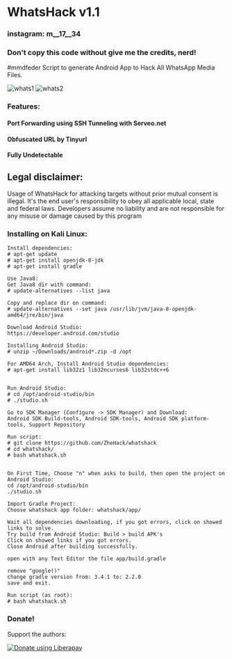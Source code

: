 # WhatsHack v1.1
### instagram: m__17__34
### Don't copy this code without give me the credits, nerd! 
#mmdfeder
Script to generate Android App to Hack All WhatsApp Media Files.

![whats1](https://user-images.githubusercontent.com/34893261/44965650-0948c600-af0d-11e8-9ae3-3c771eade60b.png)
![whats2](https://user-images.githubusercontent.com/34893261/44965651-09e15c80-af0d-11e8-95fa-3d53a92352b8.png)


### Features:
#### Port Forwarding using SSH Tunneling with Serveo.net
#### Obfuscated URL by Tinyurl
#### Fully Undetectable

## Legal disclaimer:

Usage of WhatsHack for attacking targets without prior mutual consent is illegal. It's the end user's responsibility to obey all applicable local, state and federal laws. Developers assume no liability and are not responsible for any misuse or damage caused by this program 


### Installing on Kali Linux:
```
Install dependencies:
# apt-get update
# apt-get install openjdk-8-jdk
# apt-get install gradle

Use Java8:
Get Java8 dir with command:
# update-alternatives --list java

Copy and replace dir on command:
# update-alternatives --set java /usr/lib/jvm/java-8-openjdk-amd64/jre/bin/java

Download Android Studio:
https://developer.android.com/studio

Installing Android Studio:
# unzip ~/Downloads/android*.zip -d /opt

For AMD64 Arch, Install Android Studio dependencies:
# apt-get install lib32z1 lib32ncurses6 lib32stdc++6


Run Android Studio:
# cd /opt/android-studio/bin
# ./studio.sh

Go to SDK Manager (Configure -> SDK Manager) and Download:
Android SDK Build-tools, Android SDK-tools, Android SDK platform-tools, Support Repository

Run script:
# git clone https://github.com/ZheHack/whatshack
# cd whatshack/
# bash whatshack.sh


On First Time, Choose "n" when asks to build, then open the project on Android Studio:
cd /opt/android-studio/bin
./studio.sh

Import Gradle Project:
Choose whatshack app folder: whatshack/app/

Wait all dependencies downloading, if you got errors, click on showed links to solve.
Try build from Android Studio: Build > build APK's
Click on showed links if you got errors.
Close Android after building successfully.

open with any Text Editor the file app/build.gradle

remove "google()"
change gradle version from: 3.4.1 to: 2.2.0
save and exit.

Run script (as root):
# bash whatshack.sh
```
### Donate!
Support the authors:



<noscript><a href="https://liberapay.com/ZheHacK/donate"><img alt="Donate using Liberapay" src="https://liberapay.com/assets/widgets/donate.svg"></a></noscript>

